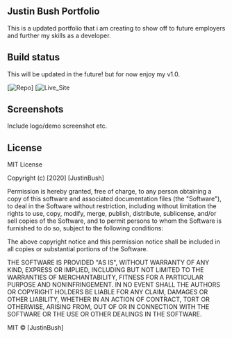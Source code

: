 ## Justin Bush Portfolio

This is a updated portfolio that i am creating to show off to future employers and further my skills as a developer.

## Build status
This will be updated in the future! but for now enjoy my v1.0.

[![Repo](https://github.com/Justinbush24/Portfolio2.0.git)]
[![Live_Site](https://justinbush24.github.io/Portfolio2.0/)

## Screenshots
Include logo/demo screenshot etc.


## License
MIT License

Copyright (c) [2020] [JustinBush]

Permission is hereby granted, free of charge, to any person obtaining a copy
of this software and associated documentation files (the "Software"), to deal
in the Software without restriction, including without limitation the rights
to use, copy, modify, merge, publish, distribute, sublicense, and/or sell
copies of the Software, and to permit persons to whom the Software is
furnished to do so, subject to the following conditions:

The above copyright notice and this permission notice shall be included in all
copies or substantial portions of the Software.

THE SOFTWARE IS PROVIDED "AS IS", WITHOUT WARRANTY OF ANY KIND, EXPRESS OR
IMPLIED, INCLUDING BUT NOT LIMITED TO THE WARRANTIES OF MERCHANTABILITY,
FITNESS FOR A PARTICULAR PURPOSE AND NONINFRINGEMENT. IN NO EVENT SHALL THE
AUTHORS OR COPYRIGHT HOLDERS BE LIABLE FOR ANY CLAIM, DAMAGES OR OTHER
LIABILITY, WHETHER IN AN ACTION OF CONTRACT, TORT OR OTHERWISE, ARISING FROM,
OUT OF OR IN CONNECTION WITH THE SOFTWARE OR THE USE OR OTHER DEALINGS IN THE
SOFTWARE.

MIT © [JustinBush]